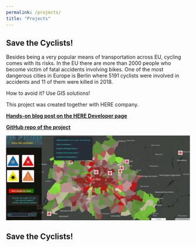 ```yaml
---
permalink: /projects/
title: "Projects"
---
```


## Save the Cyclists!

Besides being a very popular means of transportation across EU, cycling comes with its risks. In the EU there are more than 2000 people who become victim of fatal accidents involving bikes. One of the most dangerous cities in Europe is Berlin where 5191 cyclists were involved in accidents and 11 of them were killed in 2018.

How to avoid it? Use GIS solutions!

This project was created together with HERE company.

[**Hands-on blog post on the HERE Developer page**](https://developer.here.com/blog/helping-cyclists-stay-safe-here-studio?_lrsc=13d8722c-a051-46a5-ba3f-cc20e5148d03&cid=other-Elevate-FD-0-HERE-&utm_source=Elevate&utm_medium=social&utm_campaign=Online_CommsShare_2020)

[**GitHub repo of the project**](https://github.com/OloOcki/oloocki.github.io)

![enter image description here](/projects/images/saveTheCyclists.PNG)


## Save the Cyclists!